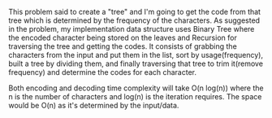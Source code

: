 This problem said to create a "tree" and I'm going to get the code from that tree which is determined by the frequency of the characters. As suggested in the problem, my implementation data structure uses Binary Tree where the encoded character being stored on the leaves and Recursion for traversing the tree and getting the codes. It consists of grabbing the characters from the input and put them in the list, sort by usage(frequency), built a tree by dividing them, and finally traversing that tree to trim it(remove frequency) and determine the codes for each character. 

Both encoding and decoding time complexity will take O(n log(n)) where the n is the number of characters and log(n) is the iteration requires. The space would be O(n) as it's determined by the input/data.

